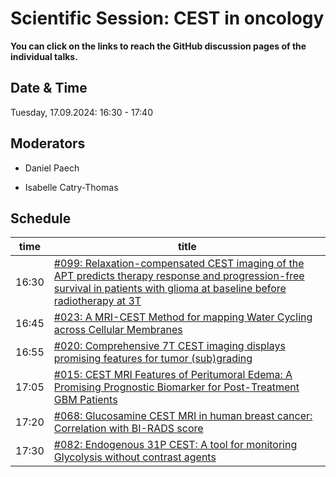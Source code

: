 # Scientific Session: CEST in oncology

**You can click on the links to reach the GitHub discussion pages of the individual talks.**

## Date & Time

Tuesday, 17.09.2024: 16:30 - 17:40

## Moderators

* Daniel Paech

* Isabelle Catry-Thomas

## Schedule

| time | title |
|------|-------|
|16:30 |  [#099: Relaxation-compensated CEST imaging of the APT predicts therapy response and progression-free survival in patients with glioma at baseline before radiotherapy at 3T](https://github.com/cest-sources/CEST-conference-2024/discussions/99)|
|16:45 |  [#023: A MRI-CEST Method for mapping Water Cycling across Cellular Membranes](https://github.com/cest-sources/CEST-conference-2024/discussions/23) |
|16:55 |  [#020: Comprehensive 7T CEST imaging displays promising features for tumor (sub)grading](https://github.com/cest-sources/CEST-conference-2024/discussions/20) |
|17:05 |  [#015: CEST MRI Features of Peritumoral Edema: A Promising Prognostic Biomarker for Post-Treatment GBM Patients](https://github.com/cest-sources/CEST-conference-2024/discussions/15) |
|17:20 |  [#068: Glucosamine CEST MRI in human breast cancer: Correlation with BI-RADS score](https://github.com/cest-sources/CEST-conference-2024/discussions/68) |
|17:30 |  [#082: Endogenous 31P CEST: A tool for monitoring Glycolysis without contrast agents](https://github.com/cest-sources/CEST-conference-2024/discussions/82) |
